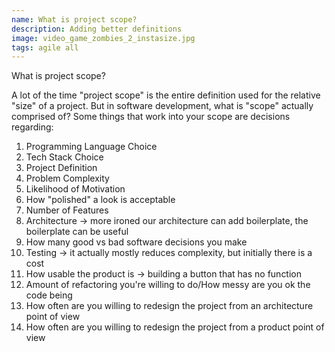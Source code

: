 ```yaml
---
name: What is project scope?
description: Adding better definitions
image: video_game_zombies_2_instasize.jpg
tags: agile all 
---
```


What is project scope?

A lot of the time "project scope" is the entire definition used for the relative "size" of 
a project. But in software development, what is "scope" actually comprised of? Some things that
work into your scope are decisions regarding:

1. Programming Language Choice
2. Tech Stack Choice
3. Project Definition
4. Problem Complexity
5. Likelihood of Motivation
6. How "polished" a look is acceptable
7. Number of Features
8. Architecture -> more ironed our architecture can add boilerplate, the boilerplate can be useful
9. How many good vs bad software decisions you make
10. Testing -> it actually mostly reduces complexity, but initially there is a cost
11. How usable the product is -> building a button that has no function
12. Amount of refactoring you're willing to do/How messy are you ok the code being
13. How often are you willing to redesign the project from an architecture point of view
14. How often are you willing to redesign the project from a product point of view
